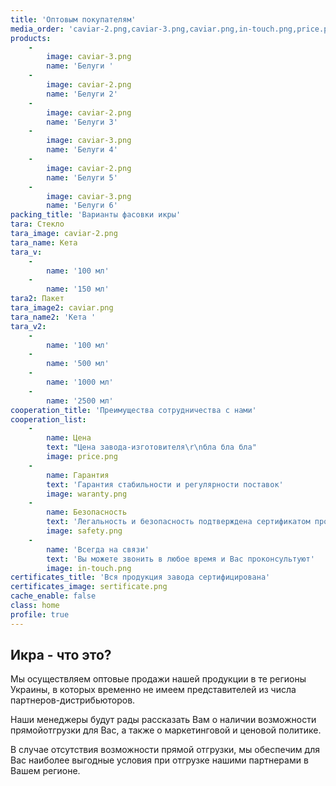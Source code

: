 ```yaml
---
title: 'Оптовым покупателям'
media_order: 'caviar-2.png,caviar-3.png,caviar.png,in-touch.png,price.png,safety.png,waranty.png,sertificate.png'
products:
    -
        image: caviar-3.png
        name: 'Белуги '
    -
        image: caviar-2.png
        name: 'Белуги 2'
    -
        image: caviar-2.png
        name: 'Белуги 3'
    -
        image: caviar-3.png
        name: 'Белуги 4'
    -
        image: caviar-2.png
        name: 'Белуги 5'
    -
        image: caviar-3.png
        name: 'Белуги 6'
packing_title: 'Варианты фасовки икры'
tara: Стекло
tara_image: caviar-2.png
tara_name: Кета
tara_v:
    -
        name: '100 мл'
    -
        name: '150 мл'
tara2: Пакет
tara_image2: caviar.png
tara_name2: 'Кета '
tara_v2:
    -
        name: '100 мл'
    -
        name: '500 мл'
    -
        name: '1000 мл'
    -
        name: '2500 мл'
cooperation_title: 'Преимущества сотрудничества с нами'
cooperation_list:
    -
        name: Цена
        text: "Цена завода-изготовителя\r\nбла бла бла"
        image: price.png
    -
        name: Гарантия
        text: 'Гарантия стабильности и регулярности поставок'
        image: waranty.png
    -
        name: Безопасность
        text: 'Легальность и безопасность подтверждена сертификатом производителя и декларацией соответствия ISO 22 000 (НАССР)'
        image: safety.png
    -
        name: 'Всегда на связи'
        text: 'Вы можете звонить в любое время и Вас проконсультуют'
        image: in-touch.png
certificates_title: 'Вся продукция завода сертифицирована'
certificates_image: sertificate.png
cache_enable: false
class: home
profile: true
---
```


## Икра - что это?

Мы осуществляем оптовые продажи нашей продукции в те регионы Украины, в которых временно не имеем представителей из числа партнеров-дистрибьюторов.

Наши менеджеры будут рады рассказать Вам о наличии возможности прямойотгрузки для Вас, а также о маркетинговой и ценовой политике.

В случае отсутствия возможности прямой отгрузки, мы обеспечим для Вас наиболее выгодные условия при отгрузке нашими партнерами в Вашем регионе.